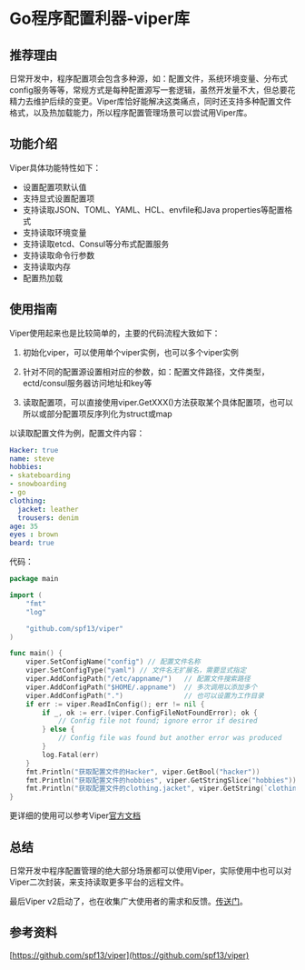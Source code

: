 # Go程序配置利器-viper库

## 推荐理由

日常开发中，程序配置项会包含多种源，如：配置文件，系统环境变量、分布式config服务等等，常规方式是每种配置源写一套逻辑，虽然开发量不大，但总要花精力去维护后续的变更。Viper库恰好能解决这类痛点，同时还支持多种配置文件格式，以及热加载能力，所以程序配置管理场景可以尝试用Viper库。

## 功能介绍

Viper具体功能特性如下：

* 设置配置项默认值
* 支持显式设置配置项
* 支持读取JSON、TOML、YAML、HCL、envfile和Java properties等配置格式
* 支持读取环境变量
* 支持读取etcd、Consul等分布式配置服务
* 支持读取命令行参数
* 支持读取内存
* 配置热加载

## 使用指南

Viper使用起来也是比较简单的，主要的代码流程大致如下：

1. 初始化viper，可以使用单个viper实例，也可以多个viper实例

2. 针对不同的配置源设置相对应的参数，如：配置文件路径，文件类型，ectd/consul服务器访问地址和key等

3. 读取配置项，可以直接使用viper.GetXXX()方法获取某个具体配置项，也可以所以或部分配置项反序列化为struct或map

以读取配置文件为例，配置文件内容：

```yaml
Hacker: true
name: steve
hobbies:
- skateboarding
- snowboarding
- go
clothing:
  jacket: leather
  trousers: denim
age: 35
eyes : brown
beard: true

```

代码：

```go
package main

import (
    "fmt"
    "log"

    "github.com/spf13/viper"
)

func main() {
    viper.SetConfigName("config") // 配置文件名称
    viper.SetConfigType("yaml") // 文件名无扩展名，需要显式指定
    viper.AddConfigPath("/etc/appname/")   // 配置文件搜索路径
    viper.AddConfigPath("$HOME/.appname")  // 多次调用以添加多个
    viper.AddConfigPath(".")               // 也可以设置为工作目录
    if err := viper.ReadInConfig(); err != nil {
        if _, ok := err.(viper.ConfigFileNotFoundError); ok {
            // Config file not found; ignore error if desired
        } else {
            // Config file was found but another error was produced
        }
        log.Fatal(err)
    }
    fmt.Println("获取配置文件的Hacker", viper.GetBool("hacker"))
    fmt.Println("获取配置文件的hobbies", viper.GetStringSlice("hobbies"))
    fmt.Println("获取配置文件的clothing.jacket", viper.GetString(`clothing.jacket`))
}
```

更详细的使用可以参考Viper[官方文档](https://pkg.go.dev/github.com/spf13/viper)

## 总结

日常开发中程序配置管理的绝大部分场景都可以使用Viper，实际使用中也可以对Viper二次封装，来支持读取更多平台的远程文件。

最后Viper v2启动了，也在收集广大使用者的需求和反馈。[传送门](https://docs.google.com/forms/d/e/1FAIpQLSeesGIS8Rya-iOXmXjUst8sT3NMSmdclBPa-aJT3HkPjDWnng/viewform)。

## 参考资料

[https://github.com/spf13/viper](https://github.com/spf13/viper)